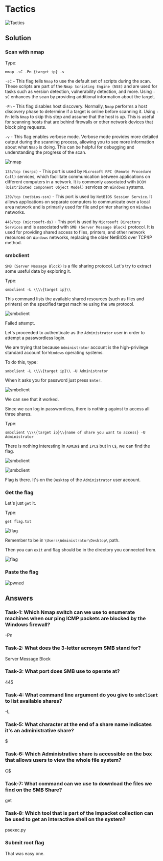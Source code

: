 # Tactics      

![Tactics](./Screenshots/tacticslogo.png)

## Solution

### Scan with nmap

Type:

```
nmap -sC -Pn {target ip} -v
```

`-sC` - This flag tells `Nmap` to use the default set of scripts during the scan. These scripts are part of the `Nmap Scripting Engine (NSE)` and are used for tasks such as version detection, vulnerability detection, and more. Using `-sC` enhances the scan by providing additional information about the target.

`-Pn` - This flag disables host discovery. Normally, `Nmap` performs a host discovery phase to determine if a target is online before scanning it. Using `-Pn` tells `Nmap` to skip this step and assume that the host is up. This is useful for scanning hosts that are behind firewalls or other network devices that block ping requests.

`-v` - This flag enables verbose mode. Verbose mode provides more detailed output during the scanning process, allowing you to see more information about what `Nmap` is doing. This can be helpful for debugging and understanding the progress of the scan.

![nmap](./Screenshots/tacticsnmap.png)

`135/tcp (msrpc)` - This port is used by `Microsoft RPC (Remote Procedure Call)` services, which facilitate communication between applications on different computers in a network. It is commonly associated with `DCOM (Distributed Component Object Model)` services on `Windows` systems.

`139/tcp (netbios-ssn)` - This port is used by `NetBIOS Session Service`. It allows applications on separate computers to communicate over a local area network and is primarily used for file and printer sharing on `Windows` networks.

`445/tcp (microsoft-ds)` - This port is used by `Microsoft Directory Services` and is associated with `SMB (Server Message Block)` protocol. It is used for providing shared access to files, printers, and other network resources on `Windows` networks, replacing the older NetBIOS over TCP/IP method.

### smbclient 

`SMB (Server Message Block)` is a file sharing protocol. Let's try to extract some useful data by exploring it. 

Type:

```
smbclient -L \\\\{target ip}\\
```
This command lists the available shared resources (such as files and printers) on the specified target machine using the `SMB` protocol.

![smbclient](./Screenshots/tacticssmb.png)

Failed attempt.

Let's proceeded to authenticate as the `Administrator` user in order to attempt a passwordless login. 

We are trying that because `Administrator` account is the high-privilege standard account for `Windows` operating systems.

To do this, type:

```
smbclient -L \\\\{target ip}\\ -U Administrator
```

When it asks you for password just press `Enter`.

![smbclient](./Screenshots/tacticssmb2.png)

We can see that it worked. 

Since we can log in passwordless, there is nothing against to access all three shares.

Type:

```
smbclient \\\\{target ip}\\{name of share you want to access} -U Administrator
```

There is nothing interesting in `ADMIN$` and `IPC$` but in `C$`, we can find the flag.

![smbclient](./Screenshots/tacticssmb3.png)

![smbclient](./Screenshots/tacticssmb4.png)

Flag is there. It's on the `Desktop` of the `Administrator` user account.

### Get the flag

Let's just `get` it.

Type:

```
get flag.txt
```

![flag](./Screenshots/tacticsflag.png)

Remember to be in `\Users\Administrator\Desktop\` path.

Then you can `exit` and flag should be in the directory you connected from.

![flag](./Screenshots/tacticsflag2.png)

### Paste the flag

![pwned](./Screenshots/tacticspwned.png)

## Answers

### Task-1: Which Nmap switch can we use to enumerate machines when our ping ICMP packets are blocked by the Windows firewall?

-Pn

### Task-2: What does the 3-letter acronym SMB stand for?

Server Message Block

### Task-3: What port does SMB use to operate at?

445

### Task-4: What command line argument do you give to `smbclient` to list available shares?

-L

### Task-5: What character at the end of a share name indicates it's an administrative share?

$

### Task-6: Which Administrative share is accessible on the box that allows users to view the whole file system?

C$

### Task-7: What command can we use to download the files we find on the SMB Share?

get

### Task-8: Which tool that is part of the Impacket collection can be used to get an interactive shell on the system?

psexec.py

### Submit root flag

That was easy one.